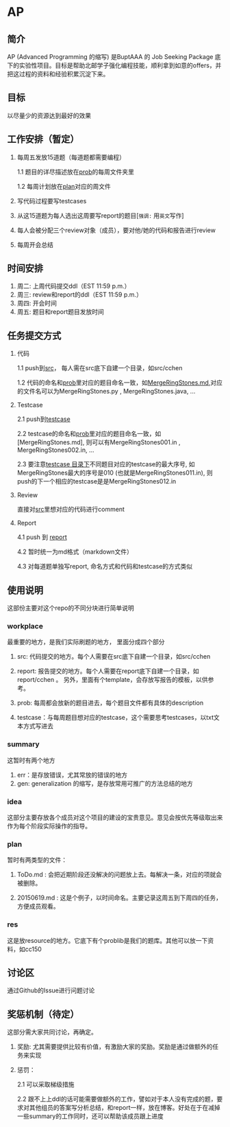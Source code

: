 # AP

## 简介

AP (Advanced Programming 的缩写) 是BuptAAA 的 Job Seeking Package 底下的实验性项目。目标是帮助北邮学子强化编程技能，顺利拿到如意的offers，并把这过程的资料和经验积累沉淀下来。

## 目标

以尽量少的资源达到最好的效果

## 工作安排（暂定）

1. 每周五发放15道题（每道题都需要编程）

   1.1 题目的详尽描述放在[prob](https://github.com/BUPT-AC/AP/tree/master/workplace/prob)的每周文件夹里
   
   1.2 每周计划放在[plan](https://github.com/BUPT-AC/AP/tree/master/plan)对应的周文件

2. 写代码过程要写testcases

3. 从这15道题为每人选出这周要写report的题目[```强调:``` 用```英文```写作]

4. 每人会被分配三个review对象（成员），要对他/她的代码和报告进行review

5. 每周开会总结

## 时间安排

1. 周二: 上周代码提交ddl（EST 11:59 p.m.）
2. 周三: review和report的ddl（EST 11:59 p.m.）
3. 周四: 开会时间
4. 周五: 题目和report题目发放时间

## 任务提交方式

1. 代码

   1.1 push到[src](https://github.com/BUPT-AC/AP/tree/master/workplace/src)， 每人需在src底下自建一个目录，如src/cchen
   
   1.2 代码的命名和[prob](https://github.com/BUPT-AC/AP/tree/master/workplace/prob)里对应的题目命名一致，如[MergeRingStones.md](https://github.com/BUPT-AC/AP/blob/master/workplace/prob/20150618/MergeRingStones.md),对应的文件名可以为MergeRingStones.py , MergeRingStones.java, ...

2. Testcase

   2.1 push到[testcase](https://github.com/BUPT-AC/AP/tree/master/workplace/testcase)
   
   2.2 testcase的命名和[prob](https://github.com/BUPT-AC/AP/tree/master/workplace/prob)里对应的题目命名一致，如[MergeRingStones.md], 则可以有MergeRingStones001.in , MergeRingStones002.in, ...
   
   2.3 要注意[testcase 目录下](https://github.com/BUPT-AC/AP/tree/master/workplace/testcase)不同题目对应的testcase的最大序号, 如MergeRingStones最大的序号是010 (也就是MergeRingStones011.in), 则push的下一个相应的testcase是是MergeRingStones012.in

3. Review

   直接对[src](https://github.com/BUPT-AC/AP/tree/master/workplace/src)里想对应的代码进行comment
   
4. Report

   4.1 push 到 [report](https://github.com/BUPT-AC/AP/tree/master/workplace/report)
   
   4.2 暂时统一为md格式（markdown文件）
   
   4.3 对每道题单独写report, 命名方式和代码和testcase的方式类似
   
## 使用说明

这部份主要对这个repo的不同分块进行简单说明

### workplace

最重要的地方，是我们实际刷题的地方， 里面分成四个部分

1. src: 代码提交的地方。每个人需要在src底下自建一个目录，如src/cchen

2. report: 报告提交的地方。每个人需要在report底下自建一个目录，如report/cchen 。 另外，里面有个template，会存放写报告的模板，以供参考。

3.  prob: 每周都会放新的题目进去，每个题目文件都有具体的description

4.  testcase：与每周题目想对应的testcase，这个需要思考testcases，以txt文本方式写进去

### summary

这暂时有两个地方

1. err：是存放错误，尤其常放的错误的地方
2. gen: generalization 的缩写，是存放常用可推广的方法总结的地方

### idea

这部分主要存放各个成员对这个项目的建设的宝贵意见。意见会按优先等级取出来作为每个阶段实际操作的指导。

### plan

暂时有两类型的文件：

1. ToDo.md : 会把近期阶段还没解决的问题放上去。每解决一条，对应的项就会被删除。

2. 20150619.md : 这是个例子，以时间命名。主要记录这周五到下周四的任务，方便成员观看。

### res

这是放resource的地方。它底下有个problib是我们的题库。其他可以放一下资料，如cc150

## 讨论区

通过Github的Issue进行问题讨论

## 奖惩机制（待定）

这部分需大家共同讨论，再确定。

1.	奖励: 尤其需要提供比较有价值，有激励大家的奖励。奖励是通过做额外的任务来实现

2.	惩罚：

    2.1 可以采取梯级措施
    
    2.2 跟不上上ddl的话可能需要做额外的工作，譬如对于本人没有完成的题，要求对其他组员的答案写分析总结，和report一样，放在博客。好处在于在减掉一些summary的工作同时，还可以帮助该成员跟上进度


  

